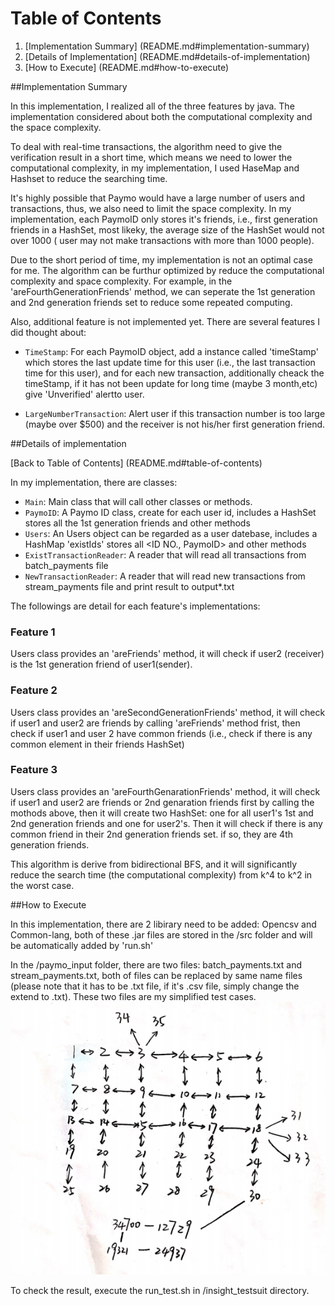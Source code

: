 # Table of Contents

1. [Implementation Summary] (README.md#implementation-summary)
2. [Details of Implementation] (README.md#details-of-implementation)
3. [How to Execute] (README.md#how-to-execute)


##Implementation Summary

In this implementation, I realized all of the three features by java. The implementation considered about both the computational complexity and the space complexity. 

To deal with real-time transactions, the algorithm need to give the verification result in a short time, which means we need to lower the computational complexity, in my implementation, I used HaseMap and Hashset to reduce the searching time.

It's highly possible that Paymo would have a large number of users and transactions, thus, we also need to limit the space complexity. In my implementation, each PaymoID only stores it's friends, i.e., first generation friends in a HashSet, most likeky, the average size of the HashSet would not over 1000 ( user may not make transactions with more than 1000 people). 

Due to the short period of time, my implementation is not an optimal case for me. The algorithm can be furthur optimized by reduce the computational complexity and space complexity. For example, in the 'areFourthGenerationFriends' method, we can seperate the 1st generation and 2nd generation friends set to reduce some repeated computing.

Also, additional feature is not implemented yet. There are several features I did thought about:

* `TimeStamp`: For each PaymoID object, add a instance called 'timeStamp' which stores the last update time for this user (i.e., the last transaction time for this user), and for each new transaction, additionally cheack the timeStamp, if it has not been update for long time (maybe 3 month,etc) give 'Unverified' alertto user.

* `LargeNumberTransaction`: Alert user if this transaction number is too large (maybe over $500) and the receiver is not his/her first generation friend.



##Details of implementation

[Back to Table of Contents] (README.md#table-of-contents)

In my implementation, there are  classes:

* `Main`: Main class that will call other classes or methods.
* `PaymoID`: A Paymo ID class, create for each user id, includes a HashSet stores all the 1st generation friends and other methods
* `Users`: An Users object can be regarded as a user datebase, includes a HashMap 'existIds' stores all <ID NO., PaymoID> and other methods
* `ExistTransactionReader`: A reader that will read all transactions from batch_payments file
* `NewTransactionReader`: A reader that will read new transactions from stream_payments file and print result to output*.txt

The followings are detail for each feature's implementations:
	
### Feature 1

Users class provides an 'areFriends' method, it will check if user2 (receiver) is the 1st generation friend of user1(sender).

### Feature 2

Users class provides an 'areSecondGenerationFriends' method, it will check if user1 and user2 are friends by calling 'areFriends' method frist, then check if user1 and user 2 have common friends (i.e., check if there is any common element in their friends HashSet)

### Feature 3

Users class provides an 'areFourthGenarationFriends' method, it will check if user1 and user2 are friends or 2nd genaration friends first by calling the mothods above, then it will create two HashSet: one for all user1's 1st and 2nd generation friends and one for user2's. Then it will check if there is any common friend in their 2nd generation friends set. if so, they are 4th generation friends.

This algorithm is derive from bidirectional BFS, and it will significantly reduce the search time (the computational complexity) from k^4 to k^2 in the worst case.

##How to Execute

In this implementation, there are 2 libirary need to be added: Opencsv and Common-lang, both of these .jar files are stored in the /src folder and will be automatically added by 'run.sh'

In the /paymo_input folder, there are two files: batch_payments.txt and stream_payments.txt, both of files can be replaced by same name files (please note that it has to be .txt file, if it's .csv file, simply change the extend to .txt). These two files are my simplified test cases.
<img src="./images/testcase.png" width="800">

To check the result, execute the run_test.sh in /insight_testsuit directory.



